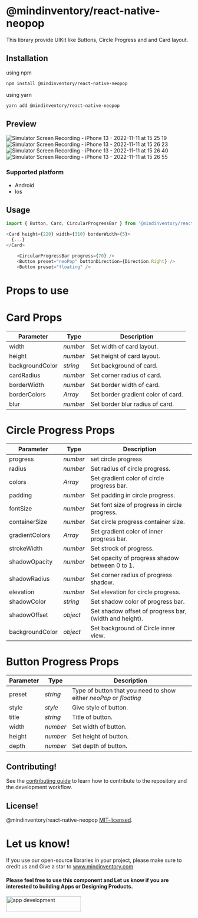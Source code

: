 # @mindinventory/react-native-neopop

This library provide UIKit like Buttons, Circle Progress and and Card layout.

## Installation

using npm

```sh
npm install @mindinventory/react-native-neopop
```

using yarn

```sh
yarn add @mindinventory/react-native-neopop
```

## Preview

![Simulator Screen Recording - iPhone 13 - 2022-11-11 at 15 25 19](https://user-images.githubusercontent.com/82019401/201321527-9139c291-9b8a-4ff5-9842-4447c926e155.gif)
![Simulator Screen Recording - iPhone 13 - 2022-11-11 at 15 26 23](https://user-images.githubusercontent.com/82019401/201333076-9c50a9df-f41c-4453-ba04-393fbdd957f0.gif)
![Simulator Screen Recording - iPhone 13 - 2022-11-11 at 15 26 40](https://user-images.githubusercontent.com/82019401/201333091-a8ef2042-5774-4196-9572-504f5411ab50.gif)
![Simulator Screen Recording - iPhone 13 - 2022-11-11 at 15 26 55](https://user-images.githubusercontent.com/82019401/201333102-bf59f9c6-7ff3-4f00-8ae9-aa3ea5d5520d.gif)


### Supported platform

- Android
- Ios

## Usage

```js
import { Button, Card, CircularProgressBar } from '@mindinventory/react-native-neopop';
```

```js
<Card height={220} width={310} borderWidth={5}>
  {...}
</Card>
```

```js
    <CircularProgressBar progress={70} />
    <Button preset="neoPop" buttonDirection={Direction.Right} />
    <Button preset="floating" />
```

# Props to use

# Card Props
| Parameter       | Type                              | Description                                                                         |
| --------------- | --------------------------------- | -----------                                                                         |
| width             | _number_                          | Set width of card layout.   |
| height             | _number_                          | Set height of card layout.   |
| backgroundColor             | _string_                          | Set background of card.   |
| cardRadius             | _number_                          | Set corner radius of card.   |
| borderWidth             | _number_                          | Set border width of card.   |
| borderColors             | _Array<string>_                          | Set border gradient color of card.   |
| blur             | _number_                          | Set border blur radius of card.   |

  
# Circle Progress Props
| Parameter       | Type                              | Description                                                                         |
| --------------- | --------------------------------- | -----------                                                                         |
| progress         | _number_                         | set circle progress |
| radius             | _number_                          | Set radius of circle progress.   |
| colors             | _Array<string>_                          | Set gradient color of circle progress bar.   |  
| padding             | _number_                          | Set padding in circle progress.   |  
| fontSize             | _number_                          | Set font size of progress in circle progress.   |  
| containerSize             | _number_                          | Set circle progress container size.   |  
| gradientColors             | _Array<string>_                          | Set gradient color of inner progress bar.   |  
| strokeWidth             | _number_                          | Set strock of progress.   |  
| shadowOpacity             | _number_                          | Set opacity of progress shadow between 0 to 1.   |  
| shadowRadius             | _number_                          | Set corner radius of progress shadow.   |  
|  elevation             | _number_                          | Set elevation for circle progress.   |  
| shadowColor             | _string_                          | Set shadow color of progress bar.   |    
| shadowOffset             | _object_                          | Set shadow offset of progress bar, (width and height).   |    
| backgroundColor             | _object_                          | Set background of Circle inner view.   |    
  
  
# Button Progress Props
| Parameter       | Type                              | Description                                                                         |
| --------------- | --------------------------------- | -----------                                                                         |
| preset | _string_ | Type of button that you need to show either _neoPop_ or _floating_ |
| style | _style_ | Give style of button.|
| title | _string_ | Title of button.|
  | width             | _number_                          | Set width of button.   |
| height             | _number_                          | Set height of button.   |
  | depth             | _number_                          | Set depth of button.   |
  
## Contributing!

See the [contributing guide](CONTRIBUTING.md) to learn how to contribute to the repository and the development workflow.

## License!

@mindinventory/react-native-neopop [MIT-licensed](https://github.com/Mindinventory/mindinventory/react-native-neopop/blob/main/LICENSE).

# Let us know!

If you use our open-source libraries in your project, please make sure to credit us and Give a star to www.mindinventory.com

<p><h4>Please feel free to use this component and Let us know if you are interested to building Apps or Designing Products.</h4>
<a href="https://www.mindinventory.com/contact-us.php?utm_source=gthb&utm_medium=repo&utm_campaign=react-native-neopop" target="__blank">
<img src="https://github.com/Sammindinventory/MindInventory/blob/main/hirebutton.png" width="203" height="43"  alt="app development">
</a>
